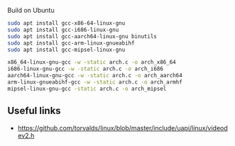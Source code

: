 Build on Ubuntu

```bash
sudo apt install gcc-x86-64-linux-gnu
sudo apt install gcc-i686-linux-gnu
sudo apt install gcc-aarch64-linux-gnu binutils
sudo apt install gcc-arm-linux-gnueabihf
sudo apt install gcc-mipsel-linux-gnu

x86_64-linux-gnu-gcc -w -static arch.c -o arch_x86_64
i686-linux-gnu-gcc -w -static arch.c -o arch_i686
aarch64-linux-gnu-gcc -w -static arch.c -o arch_aarch64
arm-linux-gnueabihf-gcc -w -static arch.c -o arch_armhf
mipsel-linux-gnu-gcc -static arch.c -o arch_mipsel
```

## Useful links

- https://github.com/torvalds/linux/blob/master/include/uapi/linux/videodev2.h
